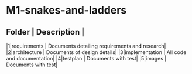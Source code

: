 # M1-snakes-and-ladders

## Folder |   Description |
|1|requirements	|   Documents detailing requirements and research|
|2|architecture	|  Documents of design details|
|3|implementation |	  All code and documentation|
|4|testplan	      |  Documents with test|
|5|images	         | Documents with test|
